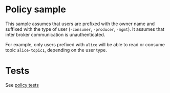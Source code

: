# Policy sample

This sample assumes that users are prefixed with the owner name and suffixed
with the type of user (`-consumer`, `-producer`, `-mgmt`).
It assumes that inter broker communication is unauthenticated.

For example, only users prefixed with `alice` will be able to read or consume
topic `alice-topic1`, depending on the user type.

# Tests

See [policy tests](../../test/rego/README.md)
